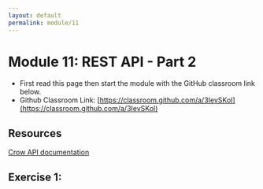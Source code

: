 ```yaml
---
layout: default
permalink: module/11
---
```


# Module 11: REST API - Part 2

* First read this page then start the module with the GitHub classroom link below.
* Github Classroom Link: [https://classroom.github.com/a/3IevSKol](https://classroom.github.com/a/3IevSKol)

## Resources

[Crow API documentation](https://crowcpp.org/master/reference/annotated.html)


## Exercise 1: 

